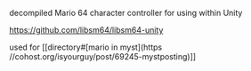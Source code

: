 decompiled Mario 64 character controller for using within Unity

https://github.com/libsm64/libsm64-unity

used for [[directory#[mario in myst](https //cohost.org/isyourguy/post/69245-mystposting)]]